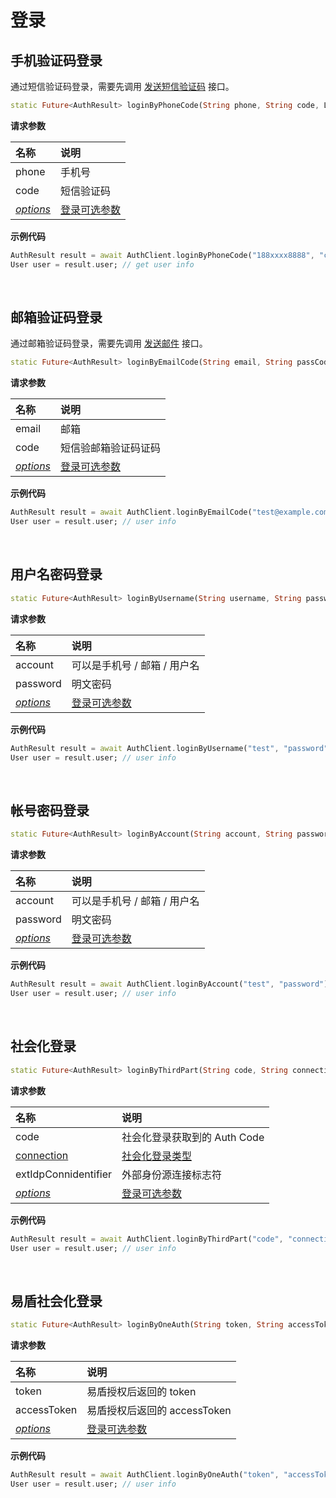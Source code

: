 # 登录

<LastUpdated/>

## 手机验证码登录

通过短信验证码登录，需要先调用 [发送短信验证码](./message.md##-发送短信) 接口。

```dart
static Future<AuthResult> loginByPhoneCode(String phone, String code, LoginOptions? options]) async
```

**请求参数**

| 名称  | 说明 |
| :---- | :---- |
| phone | 手机号 |
| code | 短信验证码 |
| [*options* ](./options.md#LoginOptions) | [登录可选参数]((./options.md#LoginOptions)) |

**示例代码**

```dart
AuthResult result = await AuthClient.loginByPhoneCode("188xxxx8888", "code");
User user = result.user; // get user info
```


<br>

## 邮箱验证码登录

通过邮箱验证码登录，需要先调用 [发送邮件](./message.md##-发送邮件) 接口。

```dart
static Future<AuthResult> loginByEmailCode(String email, String passCode, [LoginOptions? options]) async
```

**请求参数**

| 名称  | 说明 |
| :---- | :---- |
| email | 邮箱 |
| code | 短信验邮箱验证码证码 |
| [*options* ](./options.md#LoginOptions) | [登录可选参数]((./options.md#LoginOptions)) |
  
**示例代码**

```dart
AuthResult result = await AuthClient.loginByEmailCode("test@example.com", "passCode");
User user = result.user; // user info
```

<br>

## 用户名密码登录

```dart
static Future<AuthResult> loginByUsername(String username, String password, [LoginOptions? options]) async
```

**请求参数**

| 名称  | 说明 |
| :---- | :---- |
| account | 可以是手机号 / 邮箱 / 用户名 |
| password | 明文密码 |
| [*options* ](./options.md#LoginOptions) | [登录可选参数]((./options.md#LoginOptions)) |

**示例代码**

```dart
AuthResult result = await AuthClient.loginByUsername("test", "password");
User user = result.user; // user info
```

<br>

## 帐号密码登录

```dart
static Future<AuthResult> loginByAccount(String account, String password, [LoginOptions? options]) async
```

**请求参数**

| 名称  | 说明 |
| :---- | :---- |
| account | 可以是手机号 / 邮箱 / 用户名 |
| password | 明文密码 |
| [*options* ](./options.md#LoginOptions) | [登录可选参数]((./options.md#LoginOptions)) |

**示例代码**

```dart
AuthResult result = await AuthClient.loginByAccount("test", "password");
User user = result.user; // user info
```


<br>


## 社会化登录

```dart
static Future<AuthResult> loginByThirdPart(String code, String connection, String extIdpConnidentifier, [LoginOptions? options]) async
```

**请求参数**

| 名称  | 说明 |
| :---- | :---- |
| code | 社会化登录获取到的 Auth Code |
| [connection](enum.md#Connection) | [社会化登录类型](enum.md#Connection) |
| extIdpConnidentifier | 外部身份源连接标志符 |
| [*options* ](./options.md#LoginOptions) | [登录可选参数]((./options.md#LoginOptions)) |

**示例代码**

```dart
AuthResult result = await AuthClient.loginByThirdPart("code", "connection", "extIdpConnidentifier");
User user = result.user; // user info
```

<br>

## 易盾社会化登录

```dart
static Future<AuthResult> loginByOneAuth(String token, String accessToken, String extIdpConnidentifier, [LoginOptions? options]) async
```

**请求参数**

| 名称  | 说明 |
| :---- | :---- |
| token | 易盾授权后返回的 token |
| accessToken | 易盾授权后返回的 accessToken |
| [*options* ](./options.md#LoginOptions) | [登录可选参数]((./options.md#LoginOptions)) |

**示例代码**

```dart
AuthResult result = await AuthClient.loginByOneAuth("token", "accessToken", "extIdpConnidentifier");
User user = result.user; // user info
```

<br>

